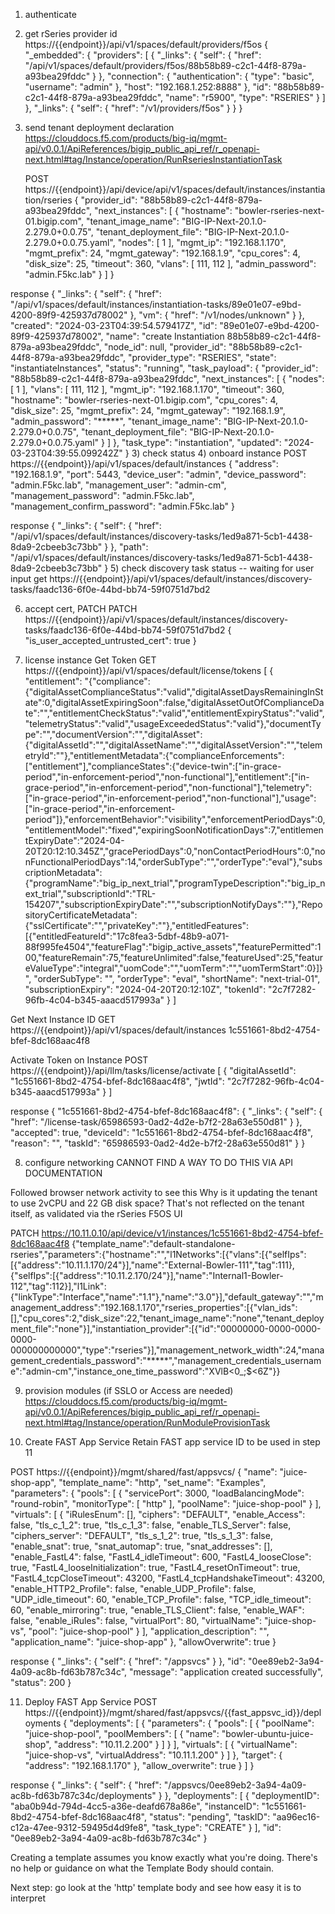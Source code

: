 1) authenticate
2) get rSeries provider id
https://{{endpoint}}/api/v1/spaces/default/providers/f5os
{
    "_embedded": {
        "providers": [
            {
                "_links": {
                    "self": {
                        "href": "/api/v1/spaces/default/providers/f5os/88b58b89-c2c1-44f8-879a-a93bea29fddc"
                    }
                },
                "connection": {
                    "authentication": {
                        "type": "basic",
                        "username": "admin"
                    },
                    "host": "192.168.1.252:8888"
                },
                "id": "88b58b89-c2c1-44f8-879a-a93bea29fddc",
                "name": "r5900",
                "type": "RSERIES"
            }
        ]
    },
    "_links": {
        "self": {
            "href": "/v1/providers/f5os"
        }
    }
}
2) send tenant deployment declaration
    https://clouddocs.f5.com/products/big-iq/mgmt-api/v0.0.1/ApiReferences/bigip_public_api_ref/r_openapi-next.html#tag/Instance/operation/RunRseriesInstantiationTask

    POST https://{{endpoint}}/api/device/api/v1/spaces/default/instances/instantiation/rseries
    {
  "provider_id": "88b58b89-c2c1-44f8-879a-a93bea29fddc",
  "next_instances": [
    {
      "hostname": "bowler-rseries-next-01.bigip.com",
      "tenant_image_name": "BIG-IP-Next-20.1.0-2.279.0+0.0.75",
      "tenant_deployment_file": "BIG-IP-Next-20.1.0-2.279.0+0.0.75.yaml",
      "nodes": [
        1
      ],
      "mgmt_ip": "192.168.1.170",
      "mgmt_prefix": 24,
      "mgmt_gateway": "192.168.1.9",
      "cpu_cores": 4,
      "disk_size": 25,
      "timeout": 360,
      "vlans": [
        111,
        112
      ],
      "admin_password": "admin.F5kc.lab"
    }
  ]
}

response
{
    "_links": {
        "self": {
            "href": "/api/v1/spaces/default/instances/instantiation-tasks/89e01e07-e9bd-4200-89f9-425937d78002"
        },
        "vm": {
            "href": "/v1/nodes/unknown"
        }
    },
    "created": "2024-03-23T04:39:54.579417Z",
    "id": "89e01e07-e9bd-4200-89f9-425937d78002",
    "name": "create Instantiation 88b58b89-c2c1-44f8-879a-a93bea29fddc",
    "node_id": null,
    "provider_id": "88b58b89-c2c1-44f8-879a-a93bea29fddc",
    "provider_type": "RSERIES",
    "state": "instantiateInstances",
    "status": "running",
    "task_payload": {
        "provider_id": "88b58b89-c2c1-44f8-879a-a93bea29fddc",
        "next_instances": [
            {
                "nodes": [
                    1
                ],
                "vlans": [
                    111,
                    112
                ],
                "mgmt_ip": "192.168.1.170",
                "timeout": 360,
                "hostname": "bowler-rseries-next-01.bigip.com",
                "cpu_cores": 4,
                "disk_size": 25,
                "mgmt_prefix": 24,
                "mgmt_gateway": "192.168.1.9",
                "admin_password": "*****",
                "tenant_image_name": "BIG-IP-Next-20.1.0-2.279.0+0.0.75",
                "tenant_deployment_file": "BIG-IP-Next-20.1.0-2.279.0+0.0.75.yaml"
            }
        ]
    },
    "task_type": "instantiation",
    "updated": "2024-03-23T04:39:55.099242Z"
}
3) check status
4) onboard instance
POST https://{{endpoint}}/api/v1/spaces/default/instances
{
    "address": "192.168.1.9",
    "port": 5443,
    "device_user": "admin",
    "device_password": "admin.F5kc.lab",
    "management_user": "admin-cm",
    "management_password": "admin.F5kc.lab",
    "management_confirm_password": "admin.F5kc.lab"
}

response
{
    "_links": {
        "self": {
            "href": "/api/v1/spaces/default/instances/discovery-tasks/1ed9a871-5cb1-4438-8da9-2cbeeb3c73bb"
        }
    },
    "path": "/api/v1/spaces/default/instances/discovery-tasks/1ed9a871-5cb1-4438-8da9-2cbeeb3c73bb"
}
5) check discovery task status -- waiting for user input
get https://{{endpoint}}/api/v1/spaces/default/instances/discovery-tasks/faadc136-6f0e-44bd-bb74-59f0751d7bd2

6) accept cert, PATCH
PATCH https://{{endpoint}}/api/v1/spaces/default/instances/discovery-tasks/faadc136-6f0e-44bd-bb74-59f0751d7bd2
{
    "is_user_accepted_untrusted_cert": true
}

7) license instance
Get Token
GET https://{{endpoint}}/api/v1/spaces/default/license/tokens
[
    {
        "entitlement": "{\"compliance\":{\"digitalAssetComplianceStatus\":\"valid\",\"digitalAssetDaysRemainingInState\":0,\"digitalAssetExpiringSoon\":false,\"digitalAssetOutOfComplianceDate\":\"\",\"entitlementCheckStatus\":\"valid\",\"entitlementExpiryStatus\":\"valid\",\"telemetryStatus\":\"valid\",\"usageExceededStatus\":\"valid\"},\"documentType\":\"\",\"documentVersion\":\"\",\"digitalAsset\":{\"digitalAssetId\":\"\",\"digitalAssetName\":\"\",\"digitalAssetVersion\":\"\",\"telemetryId\":\"\"},\"entitlementMetadata\":{\"complianceEnforcements\":[\"entitlement\"],\"complianceStates\":{\"device-twin\":[\"in-grace-period\",\"in-enforcement-period\",\"non-functional\"],\"entitlement\":[\"in-grace-period\",\"in-enforcement-period\",\"non-functional\"],\"telemetry\":[\"in-grace-period\",\"in-enforcement-period\",\"non-functional\"],\"usage\":[\"in-grace-period\",\"in-enforcement-period\"]},\"enforcementBehavior\":\"visibility\",\"enforcementPeriodDays\":0,\"entitlementModel\":\"fixed\",\"expiringSoonNotificationDays\":7,\"entitlementExpiryDate\":\"2024-04-20T20:12:10.345Z\",\"gracePeriodDays\":0,\"nonContactPeriodHours\":0,\"nonFunctionalPeriodDays\":14,\"orderSubType\":\"\",\"orderType\":\"eval\"},\"subscriptionMetadata\":{\"programName\":\"big_ip_next_trial\",\"programTypeDescription\":\"big_ip_next_trial\",\"subscriptionId\":\"TRL-154207\",\"subscriptionExpiryDate\":\"\",\"subscriptionNotifyDays\":\"\"},\"RepositoryCertificateMetadata\":{\"sslCertificate\":\"\",\"privateKey\":\"\"},\"entitledFeatures\":[{\"entitledFeatureId\":\"17c8fea3-5dbf-48b9-a071-88f995fe4504\",\"featureFlag\":\"bigip_active_assets\",\"featurePermitted\":100,\"featureRemain\":75,\"featureUnlimited\":false,\"featureUsed\":25,\"featureValueType\":\"integral\",\"uomCode\":\"\",\"uomTerm\":\"\",\"uomTermStart\":0}]}",
        "orderSubType": "",
        "orderType": "eval",
        "shortName": "next-trial-01",
        "subscriptionExpiry": "2024-04-20T20:12:10Z",
        "tokenId": "2c7f7282-96fb-4c04-b345-aaacd517993a"
    }
]

Get Next Instance ID
GET https://{{endpoint}}/api/v1/spaces/default/instances
1c551661-8bd2-4754-bfef-8dc168aac4f8

Activate Token on Instance
POST https://{{endpoint}}/api/llm/tasks/license/activate
[
    {
        "digitalAssetId": "1c551661-8bd2-4754-bfef-8dc168aac4f8",
        "jwtId": "2c7f7282-96fb-4c04-b345-aaacd517993a"
    }
]

response
{
    "1c551661-8bd2-4754-bfef-8dc168aac4f8": {
        "_links": {
            "self": {
                "href": "/license-task/65986593-0ad2-4d2e-b7f2-28a63e550d81"
            }
        },
        "accepted": true,
        "deviceId": "1c551661-8bd2-4754-bfef-8dc168aac4f8",
        "reason": "",
        "taskId": "65986593-0ad2-4d2e-b7f2-28a63e550d81"
    }
}

8) configure networking
CANNOT FIND A WAY TO DO THIS VIA API DOCUMENTATION

Followed browser network activity to see this
Why is it updating the tenant to use 2vCPU and 22 GB disk space? That's not reflected on the tenant itself, as validated via the rSeries F5OS UI

PATCH https://10.11.0.10/api/device/v1/instances/1c551661-8bd2-4754-bfef-8dc168aac4f8
{"template_name":"default-standalone-rseries","parameters":{"hostname":"","l1Networks":[{"vlans":[{"selfIps":[{"address":"10.11.1.170/24"}],"name":"External-Bowler-111","tag":111},{"selfIps":[{"address":"10.11.2.170/24"}],"name":"Internal1-Bowler-112","tag":112}],"l1Link":{"linkType":"Interface","name":"1.1"},"name":"3.0"}],"default_gateway":"","management_address":"192.168.1.170","rseries_properties":[{"vlan_ids":[],"cpu_cores":2,"disk_size":22,"tenant_image_name":"none","tenant_deployment_file":"none"}],"instantiation_provider":[{"id":"00000000-0000-0000-0000-000000000000","type":"rseries"}],"management_network_width":24,"management_credentials_password":"*****","management_credentials_username":"admin-cm","instance_one_time_password":"XVlB<0_;$<6Z"}}

9) provision modules (if SSLO or Access are needed)
    https://clouddocs.f5.com/products/big-iq/mgmt-api/v0.0.1/ApiReferences/bigip_public_api_ref/r_openapi-next.html#tag/Instance/operation/RunModuleProvisionTask

10) Create FAST App Service
Retain FAST app service ID to be used in step 11

POST https://{{endpoint}}/mgmt/shared/fast/appsvcs/
{
    "name": "juice-shop-app",
    "template_name": "http",
    "set_name": "Examples",
    "parameters": {
        "pools": [
            {
                "servicePort": 3000,
                "loadBalancingMode": "round-robin",
                "monitorType": [
                    "http"
                ],
                "poolName": "juice-shop-pool"
            }
        ],
        "virtuals": [
            {
                "iRulesEnum": [],
                "ciphers": "DEFAULT",
                "enable_Access": false,
                "tls_c_1_2": true,
                "tls_c_1_3": false,
                "enable_TLS_Server": false,
                "ciphers_server": "DEFAULT",
                "tls_s_1_2": true,
                "tls_s_1_3": false,
                "enable_snat": true,
                "snat_automap": true,
                "snat_addresses": [],
                "enable_FastL4": false,
                "FastL4_idleTimeout": 600,
                "FastL4_looseClose": true,
                "FastL4_looseInitialization": true,
                "FastL4_resetOnTimeout": true,
                "FastL4_tcpCloseTimeout": 43200,
                "FastL4_tcpHandshakeTimeout": 43200,
                "enable_HTTP2_Profile": false,
                "enable_UDP_Profile": false,
                "UDP_idle_timeout": 60,
                "enable_TCP_Profile": false,
                "TCP_idle_timeout": 60,
                "enable_mirroring": true,
                "enable_TLS_Client": false,
                "enable_WAF": false,
                "enable_iRules": false,
                "virtualPort": 80,
                "virtualName": "juice-shop-vs",
                "pool": "juice-shop-pool"
            }
        ],
        "application_description": "",
        "application_name": "juice-shop-app"
    },
    "allowOverwrite": true
}

response
{
    "_links": {
        "self": {
            "href": "/appsvcs"
        }
    },
    "id": "0ee89eb2-3a94-4a09-ac8b-fd63b787c34c",
    "message": "application created successfully",
    "status": 200
}

11) Deploy FAST App Service
POST https://{{endpoint}}/mgmt/shared/fast/appsvcs/{{fast_appsvc_id}}/deployments
{
    "deployments": [
        {
            "parameters": {
                "pools": [
                    {
                        "poolName": "juice-shop-pool",
                        "poolMembers": [
                            {
                                "name": "bowler-ubuntu-juice-shop",
                                "address": "10.11.2.200"
                            }
                        ]
                    }
                ],
                "virtuals": [
                    {
                        "virtualName": "juice-shop-vs",
                        "virtualAddress": "10.11.1.200"
                    }
                ]
            },
            "target": {
                "address": "192.168.1.170"
            },
            "allow_overwrite": true
        }
    ]
}

response
{
    "_links": {
        "self": {
            "href": "/appsvcs/0ee89eb2-3a94-4a09-ac8b-fd63b787c34c/deployments"
        }
    },
    "deployments": [
        {
            "deploymentID": "aba0b94d-794d-4cc5-a36e-deafd678a86e",
            "instanceID": "1c551661-8bd2-4754-bfef-8dc168aac4f8",
            "status": "pending",
            "taskID": "aa96ec16-c12a-47ee-9312-59495d4d9fe8",
            "task_type": "CREATE"
        }
    ],
    "id": "0ee89eb2-3a94-4a09-ac8b-fd63b787c34c"
}

Creating a template assumes you know exactly what you're doing. There's no help or guidance on what the Template Body should contain.

Next step: go look at the 'http' template body and see how easy it is to interpret

